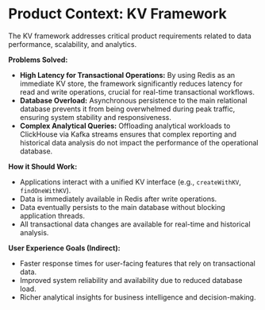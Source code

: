 # Product Context: KV Framework

The KV framework addresses critical product requirements related to data performance, scalability, and analytics.

**Problems Solved:**
- **High Latency for Transactional Operations:** By using Redis as an immediate KV store, the framework significantly reduces latency for read and write operations, crucial for real-time transactional workflows.
- **Database Overload:** Asynchronous persistence to the main relational database prevents it from being overwhelmed during peak traffic, ensuring system stability and responsiveness.
- **Complex Analytical Queries:** Offloading analytical workloads to ClickHouse via Kafka streams ensures that complex reporting and historical data analysis do not impact the performance of the operational database.

**How it Should Work:**
- Applications interact with a unified KV interface (e.g., `createWithKV`, `findOneWithKV`).
- Data is immediately available in Redis after write operations.
- Data eventually persists to the main database without blocking application threads.
- All transactional data changes are available for real-time and historical analysis.

**User Experience Goals (Indirect):**
- Faster response times for user-facing features that rely on transactional data.
- Improved system reliability and availability due to reduced database load.
- Richer analytical insights for business intelligence and decision-making.
